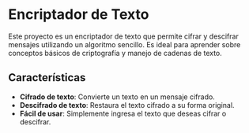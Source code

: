 # Encriptador de Texto

Este proyecto es un encriptador de texto que permite cifrar y descifrar mensajes utilizando un algoritmo sencillo. Es ideal para aprender sobre conceptos básicos de criptografía y manejo de cadenas de texto.

## Características

- **Cifrado de texto**: Convierte un texto en un mensaje cifrado.
- **Descifrado de texto**: Restaura el texto cifrado a su forma original.
- **Fácil de usar**: Simplemente ingresa el texto que deseas cifrar o descifrar.
